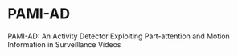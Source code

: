 # PAMI-AD
PAMI-AD: An Activity Detector Exploiting Part-attention and Motion Information in Surveillance Videos
